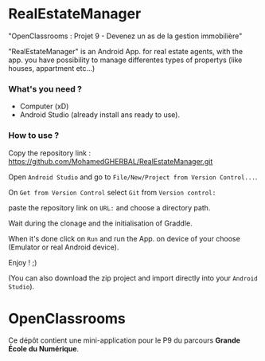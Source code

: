 # RealEstateManager

"OpenClassrooms : Projet 9 - Devenez un as de la gestion immobilière"



"RealEstateManager" is an Android App. for real estate agents, with the app. you have possibility to manage differentes types of propertys (like houses, appartment etc...)



### What's you need ?

* Computer (xD)
* Android Studio (already install ans ready to use).

### How to use ?

Copy the repository link : https://github.com/MohamedGHERBAL/RealEstateManager.git

Open `Android Studio` and go to `File/New/Project from Version Control...`.

On `Get from Version Control` select `Git` from `Version control:`

paste the repository link on `URL:` and choose a directory path.

Wait during the clonage and the initialisation of Graddle.

When it's done click on `Run` and run the App. on device of your choose (Emulator or real Android device).

Enjoy ! ;)

(You can also download the zip project and import directly into your `Android Studio`).

# OpenClassrooms

Ce dépôt contient une mini-application pour le P9 du parcours **Grande École du Numérique**.
